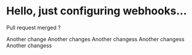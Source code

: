 # Hello, just configuring webhooks...

Pull request merged ?

Another change
Another changes
Another changess
Another changess
Another changess

